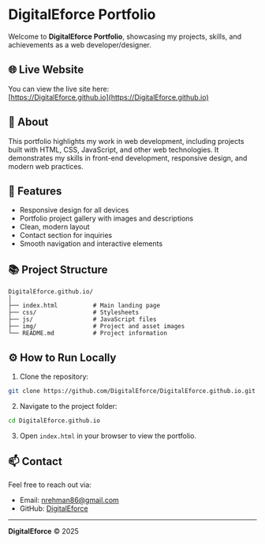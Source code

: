 # DigitalEforce Portfolio

Welcome to **DigitalEforce Portfolio**, showcasing my projects, skills, and achievements as a web developer/designer.

## 🌐 Live Website

You can view the live site here:  
[https://DigitalEforce.github.io](https://DigitalEforce.github.io)

## 💼 About

This portfolio highlights my work in web development, including projects built with HTML, CSS, JavaScript, and other web technologies. It demonstrates my skills in front-end development, responsive design, and modern web practices.

## 🔧 Features

- Responsive design for all devices
- Portfolio project gallery with images and descriptions
- Clean, modern layout
- Contact section for inquiries
- Smooth navigation and interactive elements

## 📚 Project Structure

```
DigitalEforce.github.io/
│
├── index.html          # Main landing page
├── css/                # Stylesheets
├── js/                 # JavaScript files
├── img/                # Project and asset images
└── README.md           # Project information
```

## ⚙ How to Run Locally

1. Clone the repository:
```bash
git clone https://github.com/DigitalEforce/DigitalEforce.github.io.git
```
2. Navigate to the project folder:
```bash
cd DigitalEforce.github.io
```
3. Open `index.html` in your browser to view the portfolio.

## 📫 Contact

Feel free to reach out via:

- Email: nrehman86@gmail.com
- GitHub: [DigitalEforce](https://github.com/DigitalEforce)

---

**DigitalEforce** © 2025

